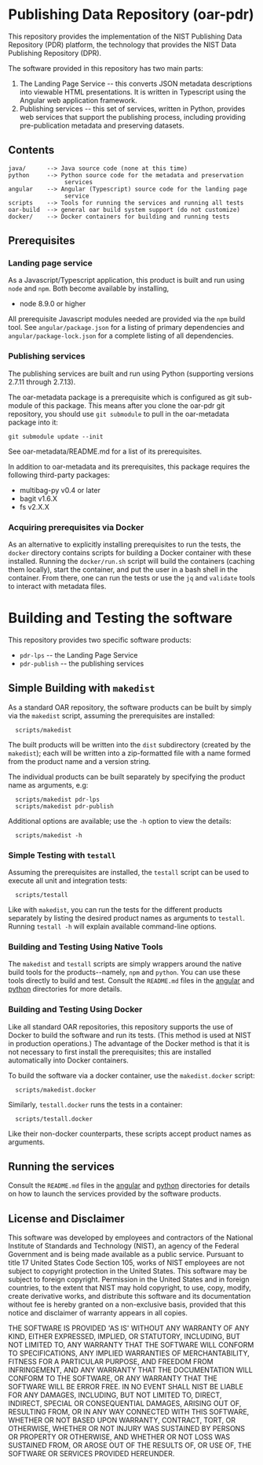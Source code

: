 # Publishing Data Repository (oar-pdr)

This repository provides the implementation of the NIST Publishing
Data Repository (PDR) platform, the technology that provides the NIST
Data Publishing Repository (DPR).

The software provided in this repository has two main parts:
1. The Landing Page Service -- this converts JSON metadata
     descriptions into viewable HTML presentations.  It is written 
     in Typescript using the Angular web application framework.
2. Publishing services -- this set of services, written in Python,
     provides web services that support the publishing process,
     including providing pre-publication metadata and preserving
     datasets.  

## Contents

```
java/      --> Java source code (none at this time)
python     --> Python source code for the metadata and preservation
                services
angular    --> Angular (Typescript) source code for the landing page
                service
scripts    --> Tools for running the services and running all tests
oar-build  --> general oar build system support (do not customize)
docker/    --> Docker containers for building and running tests
```

## Prerequisites

### Landing page service

As a Javascript/Typescript application, this product is built and run using
`node` and `npm`.  Both become available by installing,

  * node 8.9.0 or higher

All prerequisite Javascript modules needed are provided via the `npm`
build tool.  See `angular/package.json` for a listing of primary
dependencies and `angular/package-lock.json` for a complete listing of
all dependencies.

### Publishing services

The publishing services are built and run using Python (supporting
versions 2.7.11 through 2.7.13).

The oar-metadata package is a prerequisite which is configured as git
sub-module of this package.  This means after you clone the oar-pdr git
repository, you should use `git submodule` to pull in the oar-metadata
package into it:
```
git submodule update --init
```

See oar-metadata/README.md for a list of its prerequisites.

In addition to oar-metadata and its prerequisites, this package requires
the following third-party packages:

* multibag-py v0.4 or later
* bagit v1.6.X
* fs v2.X.X

### Acquiring prerequisites via Docker

As an alternative to explicitly installing prerequisites to run
the tests, the `docker` directory contains scripts for building a
Docker container with these installed.  Running the `docker/run.sh`
script will build the containers (caching them locally), start the
container, and put the user in a bash shell in the container.  From
there, one can run the tests or use the `jq` and `validate` tools to
interact with metadata files.

# Building and Testing the software

This repository provides two specific software products:
  *  `pdr-lps` -- the Landing Page Service
  *  `pdr-publish` -- the publishing services 

## Simple Building with `makedist`

As a standard OAR repository, the software products can be built by simply via
the `makedist` script, assuming the prerequisites are installed: 

```
  scripts/makedist
```

The built products will be written into the `dist` subdirectory
(created by the `makedist`); each will be written into a zip-formatted
file with a name formed from the product name and a version string.  

The individual products can be built separately by specifying the
product name as arguments, e.g:

```
  scripts/makedist pdr-lps
  scripts/makedist pdr-publish
```

Additional options are available; use the `-h` option to view the
details:

```
  scripts/makedist -h
```

### Simple Testing with `testall`

Assuming the prerequisites are installed, the `testall` script can be
used to execute all unit and integration tests:

```
  scripts/testall
```

Like with `makedist`, you can run the tests for the different products
separately by listing the desired product names as arguments to
`testall`.  Running `testall -h` will explain available command-line
options.

### Building and Testing Using Native Tools

The `makedist` and `testall` scripts are simply wrappers around the
native build tools for the products--namely, `npm` and `python`.  You
can use these tools directly to build and test.  Consult the
`README.md` files in the [angular](angular) and [python](python)
directories for more details.

### Building and Testing Using Docker

Like all standard OAR repositories, this repository supports the use
of Docker to build the software and run its tests.  (This method is
used at NIST in production operations.)  The advantage of the Docker
method is that it is not necessary to first install the
prerequisites; this are installed automatically into Docker
containers.

To build the software via a docker container, use the
`makedist.docker` script: 

```
  scripts/makedist.docker
```

Similarly, `testall.docker` runs the tests in a container:

```
  scripts/testall.docker
```

Like their non-docker counterparts, these scripts accept product names
as arguments.

## Running the services

Consult the `README.md` files in the [angular](angular) and [python](python)
directories for details on how to launch the services provided by the
software products.

## License and Disclaimer

This software was developed by employees and contractors of the
National Institute of Standards and Technology (NIST), an agency of
the Federal Government and is being made available as a public
service. Pursuant to title 17 United States Code Section 105, works of
NIST employees are not subject to copyright protection in the United
States.  This software may be subject to foreign copyright.
Permission in the United States and in foreign countries, to the
extent that NIST may hold copyright, to use, copy, modify, create
derivative works, and distribute this software and its documentation
without fee is hereby granted on a non-exclusive basis, provided that
this notice and disclaimer of warranty appears in all copies.

THE SOFTWARE IS PROVIDED 'AS IS' WITHOUT ANY WARRANTY OF ANY KIND,
EITHER EXPRESSED, IMPLIED, OR STATUTORY, INCLUDING, BUT NOT LIMITED
TO, ANY WARRANTY THAT THE SOFTWARE WILL CONFORM TO SPECIFICATIONS, ANY
IMPLIED WARRANTIES OF MERCHANTABILITY, FITNESS FOR A PARTICULAR
PURPOSE, AND FREEDOM FROM INFRINGEMENT, AND ANY WARRANTY THAT THE
DOCUMENTATION WILL CONFORM TO THE SOFTWARE, OR ANY WARRANTY THAT THE
SOFTWARE WILL BE ERROR FREE.  IN NO EVENT SHALL NIST BE LIABLE FOR ANY
DAMAGES, INCLUDING, BUT NOT LIMITED TO, DIRECT, INDIRECT, SPECIAL OR
CONSEQUENTIAL DAMAGES, ARISING OUT OF, RESULTING FROM, OR IN ANY WAY
CONNECTED WITH THIS SOFTWARE, WHETHER OR NOT BASED UPON WARRANTY,
CONTRACT, TORT, OR OTHERWISE, WHETHER OR NOT INJURY WAS SUSTAINED BY
PERSONS OR PROPERTY OR OTHERWISE, AND WHETHER OR NOT LOSS WAS
SUSTAINED FROM, OR AROSE OUT OF THE RESULTS OF, OR USE OF, THE
SOFTWARE OR SERVICES PROVIDED HEREUNDER. 

